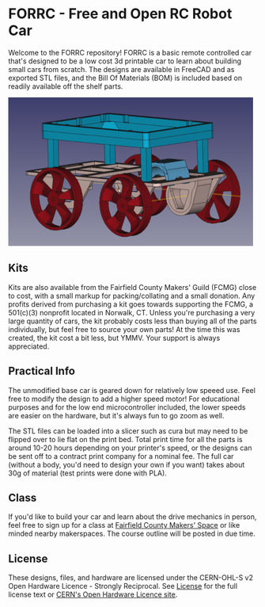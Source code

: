 # FORRC - Free and Open RC Robot Car

Welcome to the FORRC repository! FORRC is a basic remote controlled car
that's designed to be a low cost 3d printable car to learn about building
small cars from scratch. The designs are available in FreeCAD and as
exported STL files, and the Bill Of Materials (BOM) is included based
on readily available off the shelf parts.

![FORRC Design](forrc-design.png)

## Kits
Kits are also available from the Fairfield County Makers' Guild (FCMG)
close to cost, with a small markup for packing/collating and a small
donation. Any profits derived from purchasing a kit goes towards
supporting the FCMG, a 501(c)(3) nonprofit located in Norwalk, CT.
Unless you're purchasing a very large quantity of cars, the kit probably
costs less than buying all of the parts individually, but feel free
to source your own parts! At the time this was created, the kit cost a
bit less, but YMMV. Your support is always appreciated.

## Practical Info
The unmodified base car is geared down for relatively low speeed use.
Feel free to modify the design to add a higher speed motor! For
educational purposes and for the low end microcontroller included, the
lower speeds are easier on the hardware, but it's always fun to go zoom as
well.

The STL files can be loaded into a slicer such as cura but may need to be
flipped over to lie flat on the print bed. Total print time for all the
parts is around 10-20 hours depending on your printer's speed, or the
designs can be sent off to a contract print company for a nominal fee. The
full car (without a body, you'd need to design your own if you want)
takes about 30g of material (test prints were done with PLA).

## Class
If you'd like to build your car and learn about the drive mechanics in person, feel free to sign up for a class at [Fairfield County Makers' Space](https://fcmakers.com) or like minded nearby makerspaces. The course outline will be posted in due time.

## License
These designs, files, and hardware are licensed under the CERN-OHL-S v2 Open Hardware Licence - Strongly Reciprocal. See [License](LICENSE.txt) for the full license text or [CERN's Open Hardware Licence site](https://ohwr.org/cern_ohl_s_v2.txt).
